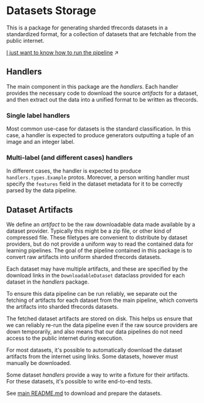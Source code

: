 # Datasets Storage

This is a package for generating sharded tfrecords datasets in a standardized
format, for a collection of datasets that are fetchable from the public
internet.

[I just want to know how to run the pipeline](#running-the-beam-pipeline) ↗️

## Handlers

The main component in this package are the *handlers*. Each handler provides the
necessary code to download the source *artifacts* for a dataset, and then
extract out the data into a unified format to be written as tfrecords.

### Single label handlers

Most common use-case for datasets is the standard classification. In this case,
a handler is expected to produce generators outputting a tuple of an image and
an integer label.

### Multi-label (and different cases) handlers

In different cases, the handler is expected to produce `handlers.types.Example`
protos. Moreover, a person writing handler must specify the `features` field in
the dataset metadata for it to be correctly parsed by the data pipeline.

## Dataset Artifacts

We define an *artifact* to be the raw downloadable data made available by a
dataset provider. Typically this might be a zip file, or other kind of
compressed file. These filetypes are convenient to distribute by dataset
providers, but do not provide a uniform way to read the contained data for
learning pipelines. The goal of the pipeline contained in this package is to
convert raw artifacts into uniform sharded tfrecords datasets.

Each dataset may have multiple artifacts, and these are specified by the
download links in the `DownloadableDataset` dataclass provided for each dataset
in the *handlers* package.

To ensure this data pipeline can be run reliably, we separate out the fetching
of artifacts for each dataset from the main pipeline, which converts the
artifacts into sharded tfrecords datasets.

The fetched dataset artifacts are stored on disk. This helps us ensure that we
can reliably re-run the data pipeline even if the raw source providers are down
temporarily, and also means that our data pipelines do not need access to the
public internet during execution.

For most datasets, it's possible to automatically download the dataset artifacts
from the internet using links. Some datasets, however must manually be
downloaded.

Some dataset *handlers* provide a way to write a fixture for their artifacts.
For these datasets, it's possible to write end-to-end tests.

See [main README.md](https://github.com/deepmind/dm_nevis/README.md) to download
and prepare the datasets.
